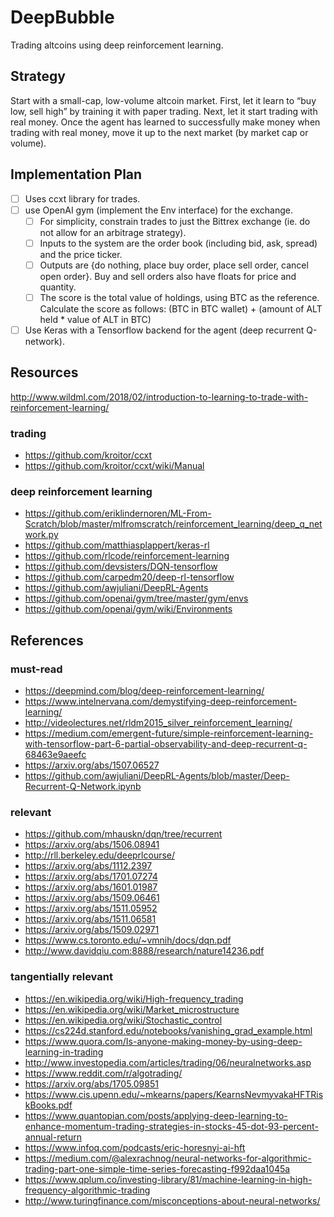 # DeepBubble
Trading altcoins using deep reinforcement learning.

## Strategy
Start with a small-cap, low-volume altcoin market. First, let it learn to “buy low, sell high” by training it with paper trading. Next, let it start trading with real money. Once the agent has learned to successfully make money when trading with real money, move it up to the next market (by market cap or volume).

## Implementation Plan
- [ ] Uses ccxt library for trades.
- [ ] use OpenAI gym (implement the Env interface) for the exchange.
	- [ ] For simplicity, constrain trades to just the Bittrex exchange (ie. do not allow for an arbitrage strategy).
	- [ ] Inputs to the system are the order book (including bid, ask, spread) and the price ticker.
	- [ ] Outputs are {do nothing, place buy order, place sell order, cancel open order}. Buy and sell orders also have floats for price and quantity.
	- [ ] The score is the total value of holdings, using BTC as the reference. Calculate the score as follows: (BTC in BTC wallet) + (amount of ALT held * value of ALT in BTC)
- [ ] Use Keras with a Tensorflow backend for the agent (deep recurrent Q-network).

## Resources

http://www.wildml.com/2018/02/introduction-to-learning-to-trade-with-reinforcement-learning/

### trading
- https://github.com/kroitor/ccxt
- https://github.com/kroitor/ccxt/wiki/Manual

### deep reinforcement learning
- https://github.com/eriklindernoren/ML-From-Scratch/blob/master/mlfromscratch/reinforcement_learning/deep_q_network.py
- https://github.com/matthiasplappert/keras-rl
- https://github.com/rlcode/reinforcement-learning
- https://github.com/devsisters/DQN-tensorflow
- https://github.com/carpedm20/deep-rl-tensorflow
- https://github.com/awjuliani/DeepRL-Agents
- https://github.com/openai/gym/tree/master/gym/envs
- https://github.com/openai/gym/wiki/Environments

## References

### must-read
- https://deepmind.com/blog/deep-reinforcement-learning/
- https://www.intelnervana.com/demystifying-deep-reinforcement-learning/
- http://videolectures.net/rldm2015_silver_reinforcement_learning/
- https://medium.com/emergent-future/simple-reinforcement-learning-with-tensorflow-part-6-partial-observability-and-deep-recurrent-q-68463e9aeefc
- https://arxiv.org/abs/1507.06527
- https://github.com/awjuliani/DeepRL-Agents/blob/master/Deep-Recurrent-Q-Network.ipynb

### relevant
- https://github.com/mhauskn/dqn/tree/recurrent
- https://arxiv.org/abs/1506.08941
- http://rll.berkeley.edu/deeprlcourse/
- https://arxiv.org/abs/1112.2397
- https://arxiv.org/abs/1701.07274
- https://arxiv.org/abs/1601.01987
- https://arxiv.org/abs/1509.06461
- https://arxiv.org/abs/1511.05952
- https://arxiv.org/abs/1511.06581
- https://arxiv.org/abs/1509.02971
- https://www.cs.toronto.edu/~vmnih/docs/dqn.pdf
- http://www.davidqiu.com:8888/research/nature14236.pdf

### tangentially relevant
- https://en.wikipedia.org/wiki/High-frequency_trading
- https://en.wikipedia.org/wiki/Market_microstructure
- https://en.wikipedia.org/wiki/Stochastic_control
- https://cs224d.stanford.edu/notebooks/vanishing_grad_example.html
- https://www.quora.com/Is-anyone-making-money-by-using-deep-learning-in-trading
- http://www.investopedia.com/articles/trading/06/neuralnetworks.asp
- https://www.reddit.com/r/algotrading/
- https://arxiv.org/abs/1705.09851
- https://www.cis.upenn.edu/~mkearns/papers/KearnsNevmyvakaHFTRiskBooks.pdf
- https://www.quantopian.com/posts/applying-deep-learning-to-enhance-momentum-trading-strategies-in-stocks-45-dot-93-percent-annual-return
- https://www.infoq.com/podcasts/eric-horesnyi-ai-hft
- https://medium.com/@alexrachnog/neural-networks-for-algorithmic-trading-part-one-simple-time-series-forecasting-f992daa1045a
- https://www.qplum.co/investing-library/81/machine-learning-in-high-frequency-algorithmic-trading
- http://www.turingfinance.com/misconceptions-about-neural-networks/
